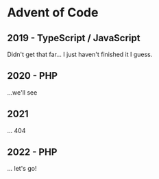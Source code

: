 # Advent of Code

 ## 2019 - TypeScript / JavaScript
 
 Didn't get that far... I just haven't finished it I guess.

## 2020 - PHP

...we'll see


## 2021

... 404


## 2022 - PHP

... let's go!
